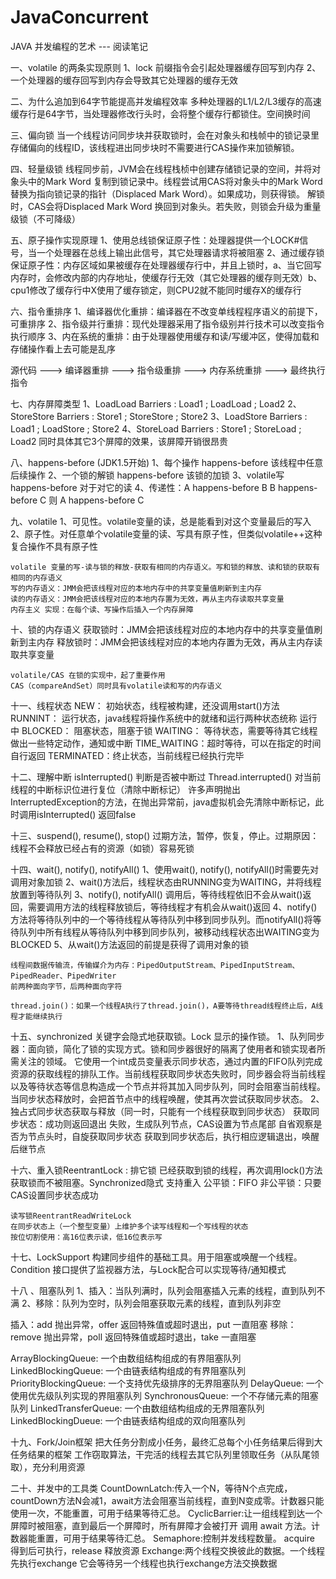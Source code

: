 # JavaConcurrent
JAVA 并发编程的艺术 --- 阅读笔记

一、volatile 的两条实现原则
    1、lock 前缀指令会引起处理器缓存回写到内存
    2、一个处理器的缓存回写到内存会导致其它处理器的缓存无效

二、为什么追加到64字节能提高并发编程效率
    多种处理器的L1/L2/L3缓存的高速缓存行是64字节，当处理器修改行头时，会将整个缓存行都锁住。空间换时间

三、偏向锁
    当一个线程访问同步块并获取锁时，会在对象头和栈帧中的锁记录里存储偏向的线程ID，该线程进出同步块时不需要进行CAS操作来加锁解锁。
     
四、轻量级锁
    线程同步前，JVM会在线程栈桢中创建存储锁记录的空间，并将对象头中的Mark Word 复制到锁记录中。线程尝试用CAS将对象头中的Mark Word 替换为指向锁记录的指针（Displaced Mark Word）。如果成功，则获得锁。
    解锁时，CAS会将Displaced Mark Word 换回到对象头。若失败，则锁会升级为重量级锁（不可降级）

五、原子操作实现原理
    1、使用总线锁保证原子性：处理器提供一个LOCK#信号，当一个处理器在总线上输出此信号，其它处理器请求将被阻塞
    2、通过缓存锁保证原子性：内存区域如果被缓存在处理器缓存行中，并且上锁时，a、当它回写内存时，会修改内部的内存地址，使缓存行无效（其它处理器的缓存则无效）b、cpu1修改了缓存行中X使用了缓存锁定，则CPU2就不能同时缓存X的缓存行

六、指令重排序
    1、编译器优化重排：编译器在不改变单线程程序语义的前提下，可重排序
    2、指令级并行重排：现代处理器采用了指令级别并行技术可以改变指令执行顺序
    3、内在系统的重排：由于处理器使用缓存和读/写缓冲区，使得加载和存储操作看上去可能是乱序

源代码 ---> 编译器重排 ---> 指令级重排 ---> 内存系统重排 ---> 最终执行指令

七、内存屏障类型
    1、LoadLoad Barriers : Load1 ; LoadLoad ; Load2
    2、StoreStore Barriers : Store1 ; StoreStore ; Store2
    3、LoadStore Barriers : Load1 ; LoadStore ; Store2
    4、StoreLoad Barriers : Store1 ; StoreLoad ; Load2  同时具体其它3个屏障的效果，该屏障开销很昂贵

八、happens-before (JDK1.5开始)
    1、每个操作 happens-before 该线程中任意后续操作
    2、一个锁的解锁 happens-before 该锁的加锁
    3、volatile写 happens-before 对于对它的读
    4、传递性：A happens-before B  B happens-before C 则 A happens-before C

九、volatile
    1、可见性。volatile变量的读，总是能看到对这个变量最后的写入
    2、原子性。对任意单个volatile变量的读、写具有原子性，但类似volatile++这种复合操作不具有原子性

    volatile 变量的写-读与锁的释放-获取有相同的内存语义。写和锁的释放、读和锁的获取有相同的内存语义
    写的内存语义：JMM会把该线程对应的本地内存中的共享变量值刷新到主内存
    读的内存语义：JMM会把该线程对应的本地内存置为无效，再从主内存读取共享变量
    内存主义 实现：在每个读、写操作后插入一个内存屏障

十、锁的内存语义
    获取锁时：JMM会把该线程对应的本地内存中的共享变量值刷新到主内存
    释放锁时：JMM会把该线程对应的本地内存置为无效，再从主内存读取共享变量
    
    volatile/CAS 在锁的实现中，起了重要作用
    CAS（compareAndSet）同时具有volatile读和写的内存语义

十一、线程状态
    NEW：            初始状态，线程被构建，还没调用start()方法
    RUNNINT：    运行状态，java线程将操作系统中的就绪和运行两种状态统称 运行中
    BLOCKED：    阻塞状态，阻塞于锁
    WAITING：    等待状态，需要等待其它线程做出一些特定动作，通知或中断
    TIME_WAITING：超时等待，可以在指定的时间自行返回
    TERMINATED：终止状态，当前线程已经执行完毕

十二、理解中断
    isInterrupted() 判断是否被中断过
    Thread.interrupted() 对当前线程的中断标识位进行复位（清除中断标记）
    许多声明抛出InterruptedException的方法，在抛出异常前，java虚拟机会先清除中断标记，此时调用isInterrupted() 返回false

十三、suspend(), resume(), stop()
    过期方法，暂停，恢复，停止。过期原因：线程不会释放已经占有的资源（如锁）容易死锁

十四、wait(), notify(), notifyAll()
    1、使用wait(), notify(), notifyAll()时需要先对调用对象加锁
    2、wait()方法后，线程状态由RUNNING变为WAITING，并将线程放置到等待队列
    3、notify(), notifyAll() 调用后，等待线程依旧不会从wait()返回，需要调用方法的线程释放锁后，等待线程才有机会从wait()返回
    4、notify()方法将等待队列中的一个等待线程从等待队列中移到同步队列。而notifyAll()将等待队列中所有线程从等待队列中移到同步队列，被移动线程状态出WAITING变为BLOCKED
    5、从wait()方法返回的前提是获得了调用对象的锁

    线程间数据传输流，传输媒介为内存：PipedOutputStream、PipedInputStream、PipedReader、PipedWriter
    前两种面向字节，后两种面向字符

    thread.join()：如果一个线程A执行了thread.join()，A要等待thread线程终止后，A线程才能继续执行

十五、synchronized 关键字会隐式地获取锁。Lock 显示的操作锁。
    1、队列同步器：面向锁，简化了锁的实现方式。锁和同步器很好的隔离了使用者和锁实现者所需关注的领域。
    它使用一个int成员变量表示同步状态，通过内置的FIFO队列完成资源的获取线程的排队工作。当前线程获取同步状态失败时，同步器会将当前线程以及等待状态等信息构造成一个节点并将其加入同步队列，同时会阻塞当前线程。当同步状态释放时，会把首节点中的线程唤醒，使其再次尝试获取同步状态。
    2、独占式同步状态获取与释放（同一时，只能有一个线程获取到同步状态）
        获取同步状态：成功则返回退出
        失败，生成队列节点，CAS设置为节点尾部
        自省观察是否为节点头时，自旋获取同步状态
        获取到同步状态后，执行相应逻辑退出，唤醒后继节点

十六、重入锁ReentrantLock : 排它锁
    已经获取到锁的线程，再次调用lock()方法获取锁而不被阻塞。Synchronized隐式 支持重入
    公平锁：FIFO  非公平锁：只要CAS设置同步状态成功
    
    读写锁ReentrantReadWriteLock
    在同步状态上（一个整型变量）上维护多个读写线程和一个写线程的状态
    按位切割使用：高16位表示读，低16位表示写

十七、LockSupport 构建同步组件的基础工具。用于阻塞或唤醒一个线程。
    Condition 接口提供了监视器方法，与Lock配合可以实现等待/通知模式

十八 、阻塞队列
    1、插入：当队列满时，队列会阻塞插入元素的线程，直到队列不满
    2、移除：队列为空时，队列会阻塞获取元素的线程，直到队列非空

插入：add 抛出异常，offer 返回特殊值或超时退出，put 一直阻塞
移除：remove 抛出异常，poll 返回特殊值或超时退出，take 一直阻塞

ArrayBlockingQueue:        一个由数组结构组成的有界阻塞队列
LinkedBlockingQueue:      一个由链表结构组成的有界阻塞队列
PriorityBlockingQueue:     一个支持优先级排序的无界阻塞队列
DelayQueue:                      一个使用优先级队列实现的界阻塞队列
SynchronousQueue:          一个不存储元素的阻塞队列
LinkedTransferQueue:        一个由数组结构组成的无界阻塞队列
LinkedBlockingDueue:      一个由链表结构组成的双向阻塞队列

十九、Fork/Join框架
    把大任务分割成小任务，最终汇总每个小任务结果后得到大任务结果的框架
    工作窃取算法，干完活的线程去其它队列里领取任务（从队尾领取），充分利用资源

二十、并发中的工具类
    CountDownLatch:传入一个N，等待N个点完成，countDown方法N会减1，await方法会阻塞当前线程，直到N变成零。计数器只能使用一次，不能重置，可用于结果等待汇总。
    CyclicBarrier:让一组线程到达一个屏障时被阻塞，直到最后一个屏障时，所有屏障才会被打开  调用 await 方法。计数器能重置，可用于结果等待汇总。
    Semaphore:控制并发线程数量。 acquire 得到后可执行，release 释放资源
    Exchange:两个线程交换彼此的数据。一个线程先执行exchange  它会等待另一个线程也执行exchange方法交换数据
